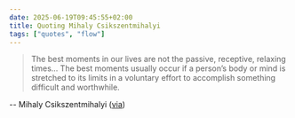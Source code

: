 ```yaml
---
date: 2025-06-19T09:45:55+02:00
title: Quoting Mihaly Csikszentmihalyi
tags: ["quotes", "flow"]
---
```


> The best moments in our lives are not the passive, receptive, relaxing times… The best moments usually occur if a person’s body or mind is stretched to its limits in a voluntary effort to accomplish something difficult and worthwhile. 

-- Mihaly Csikszentmihalyi ([via](https://terriblesoftware.org/2025/04/23/the-hidden-cost-of-ai-coding/))
